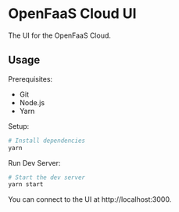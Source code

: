 # OpenFaaS Cloud UI

The UI for the OpenFaaS Cloud.

## Usage

Prerequisites:

* Git
* Node.js
* Yarn

Setup:

```bash
# Install dependencies
yarn
```

Run Dev Server:

```bash
# Start the dev server
yarn start
```

You can connect to the UI at http://localhost:3000. 
